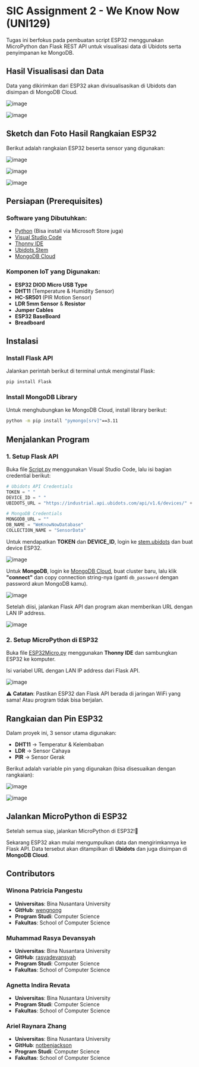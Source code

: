 # SIC Assignment 2 - We Know Now (UNI129)

Tugas ini berfokus pada pembuatan script ESP32 menggunakan MicroPython dan Flask REST API untuk visualisasi data di Ubidots serta penyimpanan ke MongoDB.

## Hasil Visualisasi dan Data

Data yang dikirimkan dari ESP32 akan divisualisasikan di Ubidots dan disimpan di MongoDB Cloud.

![image](https://github.com/user-attachments/assets/77a159e4-975f-493f-af63-23edc259d535)

![image](https://github.com/user-attachments/assets/11ddd3fa-147b-40b8-98fd-8874a3443bf2)

## Sketch dan Foto Hasil Rangkaian ESP32

Berikut adalah rangkaian ESP32 beserta sensor yang digunakan:

![image](https://github.com/user-attachments/assets/283d4c1a-afe9-4583-9747-8ef6a23e7248)

![image](https://github.com/user-attachments/assets/79bcba79-8118-4712-823a-7b117f00732d)

![image](https://github.com/user-attachments/assets/2b2e2acf-8879-43ac-af12-e288bbebd112)

## Persiapan (Prerequisites)

### Software yang Dibutuhkan:

- [Python](https://www.python.org/downloads/) (Bisa install via Microsoft Store juga)
- [Visual Studio Code](https://code.visualstudio.com/)
- [Thonny IDE](https://thonny.org/)
- [Ubidots Stem](https://ubidots.com/stem)
- [MongoDB Cloud](https://cloud.mongodb.com/)

### Komponen IoT yang Digunakan:

- **ESP32 DIOD Micro USB Type**
- **DHT11** (Temperature & Humidity Sensor)
- **HC-SR501** (PIR Motion Sensor)
- **LDR 5mm Sensor** & **Resistor**
- **Jumper Cables**
- **ESP32 BaseBoard**
- **Breadboard**

## Instalasi

### Install Flask API

Jalankan perintah berikut di terminal untuk menginstal Flask:

```sh
pip install Flask
```

### Install MongoDB Library

Untuk menghubungkan ke MongoDB Cloud, install library berikut:

```sh
python -m pip install "pymongo[srv]"==3.11
```

## Menjalankan Program

### 1. Setup Flask API

Buka file [Script.py](https://github.com/RasyaDevansyah/Assignment2WeKnowNow/blob/main/FlaskAPI/Script.py) menggunakan Visual Studio Code, lalu isi bagian credential berikut:

```python
# Ubidots API Credentials
TOKEN = " "
DEVICE_ID = " "
UBIDOTS_URL = "https://industrial.api.ubidots.com/api/v1.6/devices/" + DEVICE_ID

# MongoDB Credentials
MONGODB_URL = ""
DB_NAME = "WeKnowNowDatabase"
COLLECTION_NAME = "SensorData"
```

Untuk mendapatkan **TOKEN** dan **DEVICE\_ID**, login ke [stem.ubidots](https://stem.ubidots.com/) dan buat device ESP32.

![image](https://github.com/user-attachments/assets/8224ca24-5f88-4996-a9c8-47be6ceba971)

Untuk **MongoDB**, login ke [MongoDB Cloud](https://cloud.mongodb.com/), buat cluster baru, lalu klik **"connect"** dan copy connection string-nya (ganti `db_password` dengan password akun MongoDB kamu).

![image](https://github.com/user-attachments/assets/fd3d3b1f-1466-4fe4-824b-86520b464722)

Setelah diisi, jalankan Flask API dan program akan memberikan URL dengan LAN IP address.

![image](https://github.com/user-attachments/assets/f6c8a1de-f8ca-42d2-b356-c031e737a5b0)

### 2. Setup MicroPython di ESP32

Buka file [ESP32Micro.py](https://github.com/RasyaDevansyah/Assignment2WeKnowNow/blob/main/Esp32/ESP32Micro.py) menggunakan **Thonny IDE** dan sambungkan ESP32 ke komputer.

Isi variabel URL dengan LAN IP address dari Flask API.

![image](https://github.com/user-attachments/assets/3ceb73d7-ee08-4db1-b0e6-322b7faf871c)

⚠️ **Catatan**: Pastikan ESP32 dan Flask API berada di jaringan WiFi yang sama! Atau program tidak bisa berjalan.

## Rangkaian dan Pin ESP32

Dalam proyek ini, 3 sensor utama digunakan:

- **DHT11** → Temperatur & Kelembaban
- **LDR** → Sensor Cahaya
- **PIR** → Sensor Gerak

Berikut adalah variable pin yang digunakan (bisa disesuaikan dengan rangkaian):

![image](https://github.com/user-attachments/assets/170bcb1e-c643-4d89-ae7b-0971508392a2)

![image](https://github.com/user-attachments/assets/beed9c38-eb93-4432-9799-e241e3fc9598)

## Jalankan MicroPython di ESP32

Setelah semua siap, jalankan MicroPython di ESP32!🎉

Sekarang ESP32 akan mulai mengumpulkan data dan mengirimkannya ke Flask API. Data tersebut akan ditampilkan di **Ubidots** dan juga disimpan di **MongoDB Cloud**.

## Contributors

### Winona Patricia Pangestu
* **Universitas**: Bina Nusantara University
* **GitHub**: [wengnong](https://github.com/wengnong)
* **Program Studi**: Computer Science
* **Fakultas**: School of Computer Science

### Muhammad Rasya Devansyah
* **Universitas**: Bina Nusantara University
* **GitHub**: [rasyadevansyah](https://github.com/rasyadevansyah)
* **Program Studi**: Computer Science
* **Fakultas**: School of Computer Science

### Agnetta Indira Revata
* **Universitas**: Bina Nusantara University
* **Program Studi**: Computer Science
* **Fakultas**: School of Computer Science

### Ariel Raynara Zhang
* **Universitas**: Bina Nusantara University
* **GitHub**: [notbenjackson](https://github.com/notbenjackson)
* **Program Studi**: Computer Science
* **Fakultas**: School of Computer Science

